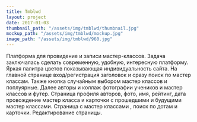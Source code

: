 ```yaml
---
title: Tmblwd
layout: project
date: 2017-01-03
thumbnail_path: "/assets/img/tmblwd/thumbnail.jpg"
mockup_path: "/assets/img/tmblwd/mockup.jpg"
image_path: "/assets/img/tmblwd/960.jpg"
---
```


Платформа для провидение и записи мастер-классов. Задача заключалась сделать современную, удобную, интересную платформу. Яркая палитра цветов показывающая индивидуальность сайта. На главной странице вход/регистрация заголовок и сразу поиск по мастер классам. Также кнопка случайным выбором мастер классов и поплуярные. Далее авторы и коллаж фотографии учеников и мастер классов и футер.
Страница профиля авторов, фото, имя, рейтинг, дата провождение мастер класса и карточки с прошедшими и будущими мастер классами.
Страница с мастер классами , поиск по дотам и карточки.
Редактирование страницы.
